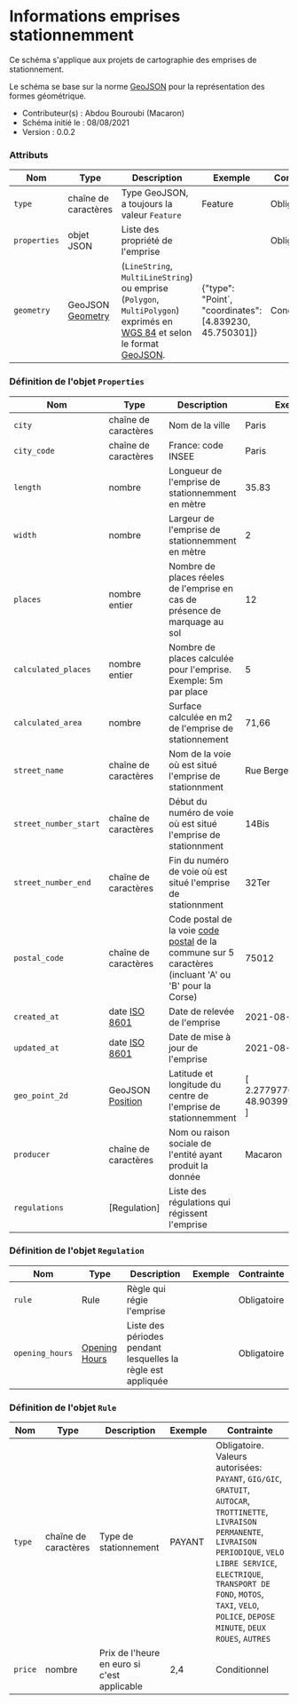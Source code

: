 <MenuSchema />

# Informations emprises stationnemment

Ce schéma s'applique aux projets de cartographie des emprises de stationnement.

Le schéma se base sur la norme [GeoJSON](https://geojson.org/) pour la représentation des formes géométrique.

- Contributeur(s) : Abdou Bouroubi (Macaron)
- Schéma initié le : 08/08/2021
- Version : 0.0.2

### Attributs

|Nom|Type|Description|Exemple|Contrainte|
|-|-|-|-|-|
|`type`|chaîne de caractères|Type GeoJSON, a toujours la valeur `Feature`|Feature|Obligatoire|
|`properties`|objet JSON|Liste des propriété de l'emprise||Obligatoire|
|`geometry`|GeoJSON [Geometry](https://datatracker.ietf.org/doc/html/rfc7946#section-3.1)|(`LineString`, `MultiLineString`) ou emprise (`Polygon`, `MultiPolygon`) exprimés en [WGS 84](https://fr.wikipedia.org/wiki/WGS_84) et selon le format [GeoJSON](https://geojson.org/).|{"type": "Point`, "coordinates": [4.839230, 45.750301]}|Conditionnel|


### Définition de l'objet `Properties`

Nom|Type|Description|Exemple|Contrainte|
|-|-|-|-|-|
|`city`|chaîne de caractères|Nom de la ville|Paris|Obligatoire|
|`city_code`|chaîne de caractères|France: code INSEE|Paris|Obligatoire|
|`length`|nombre|Longueur de l'emprise de stationnemment en mètre|35.83|Obligatoire|
|`width`|nombre|Largeur de l'emprise de stationnemment en mètre|2|Obligatoire|
|`places`|nombre entier|Nombre de places réeles de l'emprise en cas de présence de marquage au sol|12|Optionnel|
|`calculated_places`|nombre entier|Nombre de places calculée pour l'emprise. Exemple: 5m par place|5|Obligatoire|
|`calculated_area`|nombre|Surface calculée en m2 de l'emprise de stationnement|71,66|Obligatoire|
|`street_name`|chaîne de caractères|Nom de la voie où est situé l'emprise de stationnment|Rue Berger|Obligatoire|
|`street_number_start`|chaîne de caractères|Début du numéro de voie où est situé l'emprise de stationnment|14Bis|Optionnel|
|`street_number_end`|chaîne de caractères|Fin du numéro de voie où est situé l'emprise de stationnment|32Ter|Optionnel|
|`postal_code`|chaîne de caractères|Code postal de la voie [code postal](https://fr.wikipedia.org/wiki/Code_postal_en_France) de la commune sur 5 caractères (incluant 'A' ou 'B' pour la Corse)|75012|Obligatoire|
|`created_at`|date [ISO 8601](https://fr.wikipedia.org/wiki/ISO_8601)|Date de relevée de l'emprise|2021-08-27|Obligatoire|
|`updated_at`|date [ISO 8601](https://fr.wikipedia.org/wiki/ISO_8601)|Date de mise à jour de l'emprise|2021-08-27|Optionnel|
|`geo_point_2d`|GeoJSON [Position](https://datatracker.ietf.org/doc/html/rfc7946#section-3.1.1)|Latitude et longitude du centre de l'emprise de stationnemment|[ 2.277977652847767, 48.90399743580084 ]|Obligatoire|
|`producer`|chaîne de caractères|Nom ou raison sociale de l'entité ayant produit la donnée|Macaron|Optionnel|
|`regulations`|[Regulation]|Liste des régulations qui régissent l'emprise||Optionnel|

### Définition de l'objet `Regulation`

Nom|Type|Description|Exemple|Contrainte|
|-|-|-|-|-|
|`rule`|Rule|Règle qui régie l'emprise||Obligatoire|
|`opening_hours`|[Opening Hours](https://wiki.openstreetmap.org/wiki/Key:opening_hours)|Liste des périodes pendant lesquelles la règle est appliquée||Obligatoire|

### Définition de l'objet `Rule`

Nom|Type|Description|Exemple|Contrainte|
|-|-|-|-|-|
|`type`|chaîne de caractères|Type de stationnement|PAYANT|Obligatoire. Valeurs autorisées: `PAYANT`, `GIG/GIC`, `GRATUIT`, `AUTOCAR`, `TROTTINETTE`, `LIVRAISON PERMANENTE`, `LIVRAISON PERIODIQUE`, `VELO LIBRE SERVICE`, `ELECTRIQUE`, `TRANSPORT DE FOND`, `MOTOS`, `TAXI`, `VELO`, `POLICE`, `DEPOSE MINUTE`, `DEUX ROUES`, `AUTRES`|
|`price`|nombre|Prix de l'heure en euro si c'est applicable|2,4|Conditionnel|